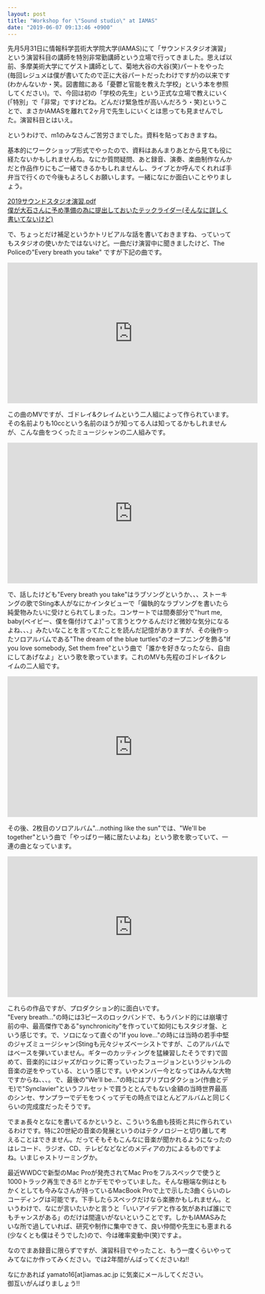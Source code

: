 ```yaml
---
layout: post
title: "Workshop for \"Sound studio\" at IAMAS"
date: "2019-06-07 09:13:46 +0900"
---
```


先月5月31日に情報科学芸術大学院大学(IAMAS)にて「サウンドスタジオ演習」という演習科目の講師を特別非常勤講師という立場で行ってきました。思えば以前、多摩美術大学にてゲスト講師として、菊地大谷の大谷(笑)パートをやった(毎回レジュメは僕が書いてたので正に大谷パートだったわけですが)の以来です(わかんないか・笑。図書館にある「憂鬱と官能を教えた学校」という本を参照してください)。で、今回は初の「学校の先生」という正式な立場で教えにいく(「特別」で「非常」ですけどね。どんだけ緊急性が高いんだろう・笑)ということで、まさかIAMASを離れて2ヶ月で先生しにいくとは思っても見ませんでした。演習科目とはいえ。

というわけで、m1のみなさんご苦労さまでした。資料を貼っておきますね。  

基本的にワークショップ形式でやったので、資料はあんまりあとから見ても役に経たないかもしれませんね。なにか質問疑問、あと録音、演奏、楽曲制作なんかだと作品作りにもご一緒できるかもしれませんし、ライブとか呼んでくれれば手弁当で行くので今後もよろしくお願いします。一緒になにか面白いことやりましょう。

[2019サウンドスタジオ演習.pdf](/pdf/2019サウンドスタジオ演習.pdf)  
[僕が大石さんに予め準備の為に提出しておいたテックライダー(そんなに詳しく書いてないけど)](/images/テックライダー.png)

で、ちょっとだけ補足というかトリビアルな話を書いておきますね、っていってもスタジオの使いかたではないけど。一曲だけ演習中に聞きましたけど、The Policeの"Every breath you take" ですが下記の曲です。

<iframe width="560" height="315" src="https://www.youtube.com/embed/OMOGaugKpzs" frameborder="0" allow="accelerometer; autoplay; encrypted-media; gyroscope; picture-in-picture" allowfullscreen></iframe>

この曲のMVですが、ゴドレイ&クレイムという二人組によって作られています。その名前よりも10ccという名前のほうが知ってる人は知ってるかもしれませんが、こんな曲をつくったミュージシャンの二人組みです。

<iframe width="560" height="315" src="https://www.youtube.com/embed/Ki78MK9JywE" frameborder="0" allow="accelerometer; autoplay; encrypted-media; gyroscope; picture-in-picture" allowfullscreen></iframe>

で、話したけども"Every breath you take"はラブソングというか、、、ストーキングの歌でSting本人がなにかインタビューで「偏執的なラブソングを書いたら純愛物みたいに受けとられてしまった。コンサートでは間奏部分で"hurt me, baby(ベイビー、僕を傷付けてよ)"って言うとウケるんだけど微妙な気分になるよね、、、」みたいなことを言ってたことを読んだ記憶がありますが、その後作ったソロアルバムである"The dream of the blue turtles"のオープニングを飾る"If you love somebody, Set them free"という曲で「誰かを好きなったなら、自由にしてあげなよ」という歌を歌っています。これのMVも先程のゴドレイ&クレイムの二人組です。

<iframe width="560" height="315" src="https://www.youtube.com/embed/LSGl3d4KOMk" frameborder="0" allow="accelerometer; autoplay; encrypted-media; gyroscope; picture-in-picture" allowfullscreen></iframe>

その後、2枚目のソロアルバム"...nothing like the sun"では、"We'll be together"という曲で「やっぱり一緒に居たいよね」という歌を歌っていて、一連の曲となっています。

<iframe width="560" height="315" src="https://www.youtube.com/embed/KYps5LfOaGg" frameborder="0" allow="accelerometer; autoplay; encrypted-media; gyroscope; picture-in-picture" allowfullscreen></iframe>

これらの作品ですが、プロダクション的に面白いです。  
"Every breath..."の時には3ピースのロックバンドで、もうバンド的には崩壊寸前の中、最高傑作である"synchronicity"を作っていて如何にもスタジオ盤、という感じです。で、ソロになって直ぐの"If you love..."の時には当時の若手中堅のジャズミュージシャン(Stingも元々ジャズベーシストですが、このアルバムではベースを弾いていません。ギターのカッティングを猛練習したそうです)で固めて、音楽的にはジャズがロックに寄っていったフュージョンというジャンルの音楽の逆をやっている、という感じです。いやメンバー今となってはみんな大物ですからね、、、。で、最後の"We'll be..."の時にはプリプロダクション(作曲とデモ)で"Synclavier"というフルセットで買うととんでもない金額の当時世界最高のシンセ、サンプラーでデモをつくってデモの時点でほとんどアルバムと同じくらいの完成度だったそうです。

でまぁ長々となにを書いてるかというと、こういう名曲も技術と共に作られているわけです。特に20世紀の音楽の発展というのはテクノロジーと切り離して考えることはできません。だってそもそもこんなに音楽が聞かれるようになったのはレコード、ラジオ、CD、テレビなどなどのメディアの力によるものですよね。いまじゃストリーミングか。

最近WWDCで新型のMac Proが発売されてMac Proをフルスペックで使うと1000トラック再生できる!! とかデモでやっていました。そんな極端な例はともかくとしても今みなさんが持っているMacBook Proで上で示した3曲くらいのレコーディングは可能です。下手したらスペックだけなら楽勝かもしれません。というわけで、なにが言いたいかと言うと「いいアイデアと作る気があれば誰にでもチャンスがある」のだけは間違いがないということです。しかもIAMASみたいな所で過していれば、研究や制作に集中できて、良い仲間や先生にも恵まれる(少なくとも僕はそうでした)ので、今は確率変動中(笑)ですよ。

なのでまあ録音に限らずですが、演習科目でやったこと、もう一度くらいやってみてなにか作ってみください。では2年間がんばってくださいね!!

なにかあれば yamato16[at]iamas.ac.jp に気楽にメールしてください。  
御互いがんばりましょう!!
